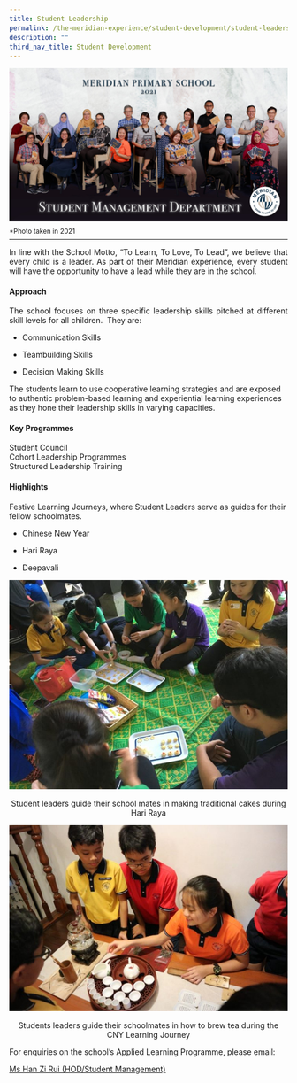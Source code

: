 ```yaml
---
title: Student Leadership
permalink: /the-meridian-experience/student-development/student-leadership/
description: ""
third_nav_title: Student Development
---
```

![](/images/Our%20Staff/Student%20Management%20Department.jpg)
<p style="line-height:0.1em; font-size: 12px;">*Photo taken in 2021</p>
<hr>

<p align = "justify">In line with the School Motto, “To Learn, To Love, To Lead”, we believe that every child is a leader. As part of their Meridian experience, every student will have the opportunity to have a lead while they are in the school.</p>

#### Approach

<p align = "justify">The school focuses on three specific leadership skills pitched at different skill levels for all children.  They are:

*   Communication Skills  
    
*   Teambuilding Skills  
    
*   Decision Making Skills  
    

The students learn to use cooperative learning strategies and are exposed to authentic problem-based learning and experiential learning experiences as they hone their leadership skills in varying capacities.</p>

#### Key Programmes
Student Council<br>
Cohort Leadership Programmes<br>
Structured Leadership Training<br>

#### Highlights
Festive Learning Journeys, where Student Leaders serve as guides for their fellow schoolmates.

*   Chinese New Year  
    
*   Hari Raya  
    
*   Deepavali

![](/images/CCE/NE/SL-1-720x540.jpg)
<p align = "center">Student leaders guide their school mates in making traditional cakes during Hari Raya</p>

![](/images/CCE/NE/SL-2-720x481.jpg)
<p align = "center">Students leaders guide their schoolmates in how to brew tea during the CNY Learning Journey</p>

<p>For enquiries on the school’s Applied Learning Programme, please email:</p>
<a href="mailto:han_zi_rui@moe.edu.sg">Ms Han Zi Rui (HOD/Student Management)</a>